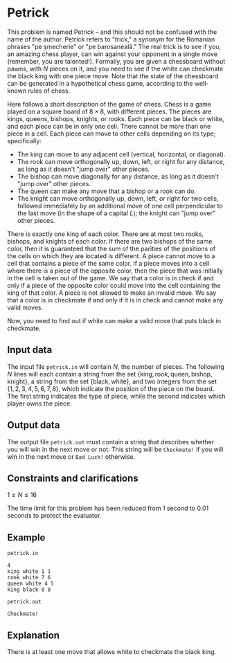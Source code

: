 # Petrick

This problem is named Petrick – and this should not be confused with the name of the author. Petrick refers to "trick," a synonym for the Romanian phrases "pe șmecherie" or "pe barosaneală." The real trick is to see if you, an amazing chess player, can win against your opponent in a single move (remember, you are talented!). Formally, you are given a chessboard without pawns, with $N$ pieces on it, and you need to see if the white can checkmate the black king with one piece move. Note that the state of the chessboard can be generated in a hypothetical chess game, according to the well-known rules of chess.

Here follows a short description of the game of chess. Chess is a game played on a square board of $8 \times 8$, with different pieces. The pieces are kings, queens, bishops, knights, or rooks. Each piece can be black or white, and each piece can be in only one cell. There cannot be more than one piece in a cell. Each piece can move to other cells depending on its type; specifically:

- The king can move to any adjacent cell (vertical, horizontal, or diagonal).
- The rook can move orthogonally up, down, left, or right for any distance, as long as it doesn't "jump over" other pieces.
- The bishop can move diagonally for any distance, as long as it doesn't "jump over" other pieces.
- The queen can make any move that a bishop or a rook can do.
- The knight can move orthogonally up, down, left, or right for two cells, followed immediately by an additional move of one cell perpendicular to the last move (in the shape of a capital $L$); the knight can "jump over" other pieces.

There is exactly one king of each color. There are at most two rooks, bishops, and knights of each color. If there are two bishops of the same color, then it is guaranteed that the sum of the parities of the positions of the cells on which they are located is different. A piece cannot move to a cell that contains a piece of the same color. If a piece moves into a cell where there is a piece of the opposite color, then the piece that was initially in the cell is taken out of the game. We say that a color is in check if and only if a piece of the opposite color could move into the cell containing the king of that color. A piece is not allowed to make an invalid move. We say that a color is in checkmate if and only if it is in check and cannot make any valid moves.

Now, you need to find out if white can make a valid move that puts black in checkmate.

## Input data

The input file `petrick.in` will contain $N$, the number of pieces. The following $N$ lines will each contain a string from the set $\{ \text{king} , \text{rook} , \text{queen} , \text{bishop} , \text{knight} \}$, a string from the set $\{ \text{black} , \text{white} \}$, and two integers from the set $\{ 1 , 2 , 3 , 4 , 5 , 6 , 7 , 8 \}$, which indicate the position of the piece on the board. The first string indicates the type of piece, while the second indicates which player owns the piece. 

## Output data

The output file `petrick.out` must contain a string that describes whether you will win in the next move or not. This string will be `Checkmate!` if you will win in the next move or `Bad Luck!` otherwise.

## Constraints and clarifications

$1 \leq N \leq 16$ 

The time limit for this problem has been reduced from 1 second to 0.01 seconds to protect the evaluator.

## Example

`petrick.in`

```
4 
king white 1 1 
rook white 7 6 
queen white 4 5 
king black 8 8 
```

`petrick.out`

```
Checkmate!
```

## Explanation

There is at least one move that allows white to checkmate the black king.